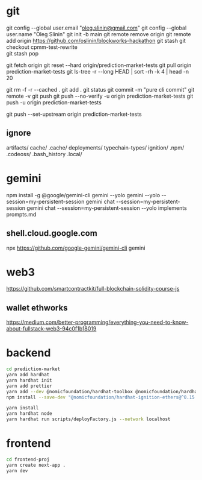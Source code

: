 # git

git config --global user.email "oleg.slinin@gmail.com"
git config --global user.name "Oleg Slinin"
git init -b main
git remote remove origin
git remote add origin https://github.com/oslinin/blockworks-hackathon
git stash
git checkout cpmm-test-rewrite\
git stash pop

git fetch origin
git reset --hard origin/prediction-market-tests
git pull origin prediction-market-tests
git ls-tree -r --long HEAD | sort -rh -k 4 | head -n 20

git rm -f -r --cached .
git add .
git status
git commit -m "pure cli commit"
git remote -v
git push
git push --no-verify -u origin prediction-market-tests
git push -u origin prediction-market-tests

git push --set-upstream origin prediction-market-tests

## ignore

artifacts/
cache/
.cache/
deployments/
typechain-types/
ignition/
.npm/
.codeoss/
.bash_history
.local/

# gemini

npm install -g @google/gemini-cli
gemini --yolo
gemini --yolo --session=my-persistent-session
gemini chat --session=my-persistent-session
gemini chat --session=my-persistent-session --yolo
implements prompts.md
## shell.cloud.google.com

npx https://github.com/google-gemini/gemini-cli
gemini

# web3

https://github.com/smartcontractkit/full-blockchain-solidity-course-js

## wallet ethworks

https://medium.com/better-programming/everything-you-need-to-know-about-fullstack-web3-94c0f1b18019

# backend

```bash
cd prediction-market
yarn add hardhat
yarn hardhat init
yarn add prettier
yarn add --dev @nomicfoundation/hardhat-toolbox @nomicfoundation/hardhat-ignition @nomicfoundation/hardhat-ignition-ethers @nomicfoundation/hardhat-network-helpers @nomicfoundation/hardhat-chai-matchers @nomicfoundation/hardhat-ethers @nomicfoundation/hardhat-verify chai@4 ethers hardhat-gas-reporter solidity-coverage @typechain/hardhat typechain @typechain/ethers-v6
npm install --save-dev "@nomicfoundation/hardhat-ignition-ethers@^0.15.0" "@types/mocha@>=9.1.0" "ts-node@>=8.0.0" "typescript@>=4.5.0"

yarn install
yarn hardhat node
yarn hardhat run scripts/deployFactory.js --network localhost
```

# frontend

```bash
cd frontend-proj
yarn create next-app .
yarn dev
```
